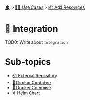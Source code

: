 <!--startTocHeader-->
[🏠](../../../README.md) > [👷🏽 Use Cases](../../README.md) > [📦 Add Resources](../README.md)
# 🧩 Integration
<!--endTocHeader-->

TODO: Write about `Integration`

<!--startTocSubtopic-->
# Sub-topics
* [📦 External Repository](external-repository.md)
* [🐳 Docker Container](docker-container.md)
* [🐳 Docker Compose](docker-compose.md)
* [☸️ Helm Chart](helm-chart.md)
<!--endTocSubtopic-->